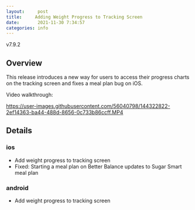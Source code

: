 ```yaml
---
layout:     post
title:     Adding Weight Progress to Tracking Screen
date:       2021-11-30 7:34:57
categories: info
---
```


v7.9.2

## Overview
This release introduces a new way for users to access their progress charts on the tracking screen and fixes a meal plan bug on iOS.

Video walkthrough:

https://user-images.githubusercontent.com/56040798/144322822-2ef14363-ba44-488d-8656-0c733b86ccff.MP4



## Details

### ios
* Add weight progress to tracking screen
* Fixed: Starting a meal plan on Better Balance updates to Sugar Smart meal plan

  
### android
* Add weight progress to tracking screen
